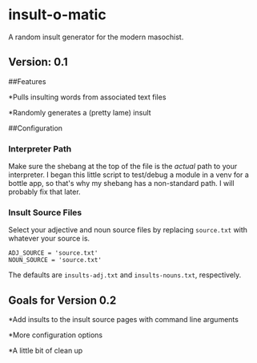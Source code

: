 # insult-o-matic
A random insult generator for the modern masochist.

## Version: 0.1

##Features

*Pulls insulting words from associated text files

*Randomly generates a (pretty lame) insult

##Configuration

### Interpreter Path

Make sure the shebang at the top of the file is the *actual* path to your interpreter.
I began this little script to test/debug a module in a venv for a bottle app, so that's
why my shebang has a non-standard path. I will probably fix that later.

### Insult Source Files

Select your adjective and noun source files by replacing `source.txt` with whatever your source is.

	ADJ_SOURCE = 'source.txt'
	NOUN_SOURCE = 'source.txt'

The defaults are `insults-adj.txt` and `insults-nouns.txt`, respectively.

## Goals for Version 0.2

*Add insults to the insult source pages with command line arguments

*More configuration options

*A little bit of clean up
